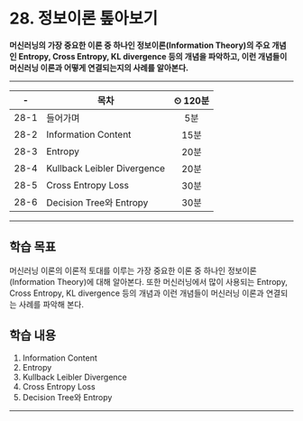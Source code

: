 # 28. 정보이론 톺아보기

**머신러닝의 가장 중요한 이론 중 하나인 정보이론(Information Theory)의 주요 개념인 Entropy, Cross Entropy, KL divergence 등의 개념을 파악하고, 이런 개념들이 머신러닝 이론과 어떻게 연결되는지의 사례를 알아본다.**

---

|-|목차|⏲ 120분|
|:---:|---|:---:|
|28-1| 들어가며 | 5분|
|28-2| Information Content | 15분|
|28-3| Entropy | 20분|
|28-4| Kullback Leibler Divergence | 20분|
|28-5| Cross Entropy Loss | 30분|
|28-6| Decision Tree와 Entropy | 30분|

---

## 학습 목표

머신러닝 이론의 이론적 토대를 이루는 가장 중요한 이론 중 하나인 정보이론(Information Theory)에 대해 알아본다. 또한 머신러닝에서 많이 사용되는 Entropy, Cross Entropy, KL divergence 등의 개념과 이런 개념들이 머신러닝 이론과 연결되는 사례를 파악해 본다.

## 학습 내용

1. Information Content
2. Entropy
3. Kullback Leibler Divergence
4. Cross Entropy Loss
5. Decision Tree와 Entropy

---
